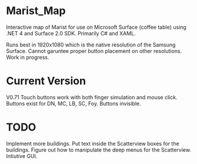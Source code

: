 Marist_Map
==========

Interactive map of Marist for use on Microsoft Surface (coffee table) using .NET 4 and Surface 2.0 SDK. 
Primarily C# and XAML.

Runs best in 1920x1080 which is the native resolution of the Samsung Surface.
Cannot garuntee proper button placement on other resolutions. Work in progress.

Current Version
==========
V0.71
Touch buttons work with both finger simulation and mouse click.
Buttons exist for DN, MC, LB, SC, Foy.
Buttons invisible.

TODO
=========
Implement more buildings.
Put text inside the Scatterview boxes for the buildings.
Figure out how to manipulate the deep menus for the Scatterview.
Intiutive GUI.
